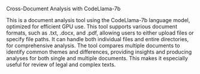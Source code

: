Cross-Document Analysis with CodeLlama-7b

This is a document analysis tool using the CodeLlama-7b language model, optimized for efficient GPU use. This tool supports various document formats, such as .txt, .docx, and .pdf, allowing users to either upload files or specify file paths. It can handle both individual files and entire directories, for comprehensive analysis. The tool compares multiple documents to identify common themes and differences, providing insights and producing analyses for both single and multiple documents. This makes it especially useful for review of legal and complex texts.
